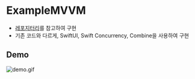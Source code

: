 # ExampleMVVM

- [레포지터리](https://github.com/kudoleh/iOS-Clean-Architecture-MVVM)를 참고하여 구현
- 기존 코드와 다르게, SwiftUI, Swift Concurrency, Combine을 사용하여 구현

## Demo

![demo.gif](/demo.gif)
